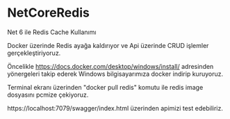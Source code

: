 # NetCoreRedis
Net 6 ile Redis Cache Kullanımı


Docker üzerinde Redis ayağa kaldırıyor ve Api üzerinde CRUD işlemler gerçekleştiriyoruz.

Öncelikle https://docs.docker.com/desktop/windows/install/ adresinden yönergeleri takip ederek Windows bilgisayarımıza docker indirip kuruyoruz.

Terminal ekranı üzerinden "docker pull redis" komutu ile redis image dosyasını pcmize çekiyoruz.

https://localhost:7079/swagger/index.html üzerinden apimizi test edebiliriz.
